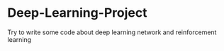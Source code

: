 # Deep-Learning-Project
Try to write some code about deep learning network and reinforcement learning 
